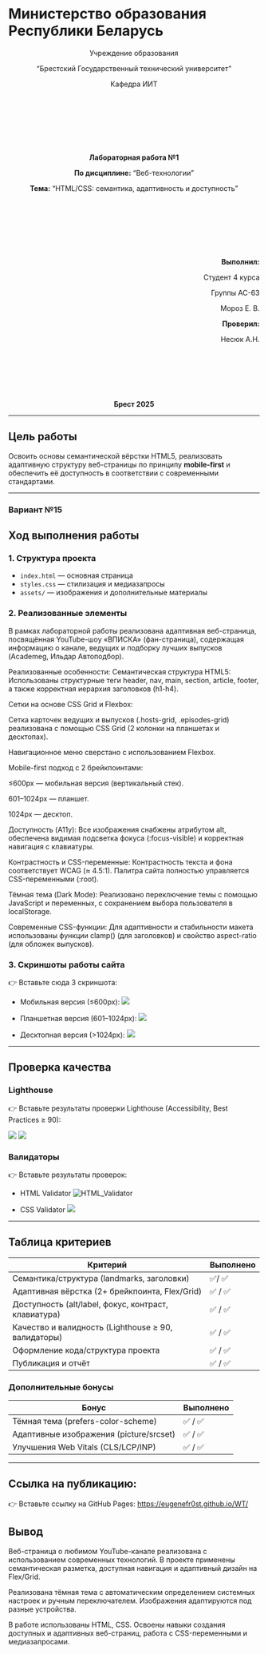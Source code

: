 ﻿# Министерство образования Республики Беларусь

<p align="center">Учреждение образования</p>
<p align="center">“Брестский Государственный технический университет”</p>
<p align="center">Кафедра ИИТ</p>
<br><br><br><br><br><br>
<p align="center"><strong>Лабораторная работа №1</strong></p>
<p align="center"><strong>По дисциплине:</strong> “Веб-технологии”</p>
<p align="center"><strong>Тема:</strong> “HTML/CSS: семантика, адаптивность и доступность”</p>
<br><br><br><br><br><br>
<p align="right"><strong>Выполнил:</strong></p>
<p align="right">Студент 4 курса</p>
<p align="right">Группы АС-63</p>
<p align="right">Мороз Е. В.</p>
<p align="right"><strong>Проверил:</strong></p>
<p align="right">Несюк А.Н.</p>
<br><br><br><br><br>
<p align="center"><strong>Брест 2025</strong></p>

---

## Цель работы

Освоить основы семантической вёрстки HTML5, реализовать адаптивную структуру веб-страницы по принципу **mobile-first** и обеспечить её доступность в соответствии с современными стандартами.

---

### Вариант №15

## Ход выполнения работы

### 1. Структура проекта

- `index.html` — основная страница
- `styles.css` — стилизация и медиазапросы
- `assets/` — изображения и дополнительные материалы

### 2. Реализованные элементы

В рамках лабораторной работы реализована адаптивная веб-страница, посвящённая YouTube-шоу «ВПИСКА» (фан-страница), содержащая информацию о канале, ведущих и подборку лучших выпусков (Academeg, Ильдар Автоподбор).

Реализованные особенности:
Семантическая структура HTML5: Использованы структурные теги header, nav, main, section, article, footer, а также корректная иерархия заголовков (h1-h4).

Сетки на основе CSS Grid и Flexbox:

Сетка карточек ведущих и выпусков (.hosts-grid, .episodes-grid) реализована с помощью CSS Grid (2 колонки на планшетах и десктопах).

Навигационное меню сверстано с использованием Flexbox.

Mobile-first подход с 2 брейкпоинтами:

≤600px — мобильная версия (вертикальный стек).

601–1024px — планшет.

1024px — десктоп.

Доступность (A11y): Все изображения снабжены атрибутом alt, обеспечена видимая подсветка фокуса (:focus-visible) и корректная навигация с клавиатуры.

Контрастность и CSS-переменные: Контрастность текста и фона соответствует WCAG (≈ 4.5:1). Палитра сайта полностью управляется CSS-переменными (:root).

Тёмная тема (Dark Mode): Реализовано переключение темы с помощью JavaScript и переменных, с сохранением выбора пользователя в localStorage.

Современные CSS-функции: Для адаптивности и стабильности макета использованы функции clamp() (для заголовков) и свойство aspect-ratio (для обложек выпусков).

### 3. Скриншоты работы сайта

👉 Вставьте сюда 3 скриншота:

- Мобильная версия (≤600px):
![](img/mobile.png)

- Планшетная версия (601–1024px):
![](img/tablet.png)

- Десктопная версия (>1024px):
![](img/desktop.png)

---

## Проверка качества

### Lighthouse

👉 Вставьте результаты проверки Lighthouse (Accessibility, Best Practices ≥ 90):

![](img/lighthouse_accessibility.png)
![](img/lighthouse_best_practices.png)

### Валидаторы

👉 Вставьте результаты проверок:

- HTML Validator
![HTML_Validator](img/html_validator.png)

- CSS Validator
![](img/css_validator.png)

---

## Таблица критериев

| Критерий                                | Выполнено |
|------------------------------------------|-----------|
| Семантика/структура (landmarks, заголовки) | ✅/ ✅ |
| Адаптивная вёрстка (2+ брейкпоинта, Flex/Grid) | ✅ / ✅ |
| Доступность (alt/label, фокус, контраст, клавиатура) | ✅ / ✅ |
| Качество и валидность (Lighthouse ≥ 90, валидаторы) | ✅ / ✅ |
| Оформление кода/структура проекта        | ✅ / ✅ |
| Публикация и отчёт                       | ✅ / ✅ |

### Дополнительные бонусы

| Бонус                                     | Выполнено |
|-------------------------------------------|-----------|
| Тёмная тема (prefers-color-scheme)        | ✅ / ✅ |
| Адаптивные изображения (picture/srcset)   | ✅ / ✅ |
| Улучшения Web Vitals (CLS/LCP/INP)        | ✅ / ✅ |

---

## Ссылка на публикацию:

👉 Вставьте ссылку на GitHub Pages: https://eugenefr0st.github.io/WT/

## Вывод

Веб-страница о любимом YouTube-канале реализована с использованием современных технологий. В проекте применены семантическая разметка, доступная навигация и адаптивный дизайн на Flex/Grid.

Реализована тёмная тема с автоматическим определением системных настроек и ручным переключателем. Изображения адаптируются под разные устройства.

В работе использованы HTML, CSS. Освоены навыки создания доступных и адаптивных веб-страниц, работа с CSS-переменными и медиазапросами.